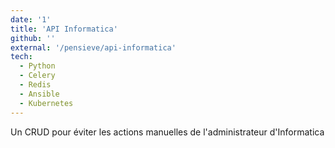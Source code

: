 ```yaml
---
date: '1'
title: 'API Informatica'
github: ''
external: '/pensieve/api-informatica'
tech:
  - Python
  - Celery
  - Redis
  - Ansible
  - Kubernetes
---
```


Un CRUD pour éviter les actions manuelles de l'administrateur d'Informatica
